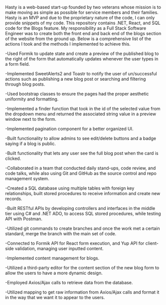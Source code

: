 Hasty is a web-based start-up founded by two veterans whose mission is to make moving as simple as possible for service members and their families. Hasty is an MVP and due to the proprietary nature of the code, I can only provide snippets of my code. This repository contains .NET, React, and SQL code for the Blogs feature.
My responsibility as a Full Stack Software Engineer was to create both the front end and back end of the blogs section of the website from the ground up. Below is a comprehensive list of the actions I took and the methods I implemented to achieve this.

-Used Formik to update state and create a preview of the published blog to the right of the form that automatically updates whenever the user types in a form field.

-Implemented SweetAlerts2 and Toastr to notify the user of un/successful actions such as publishing a new blog post or searching and filtering through blog posts.

-Used bootstrap classes to ensure the pages had the proper aesthetic uniformity and formatting.

-Implemented a finder function that took in the id of the selected value from the dropdown menu and returned the associated string value in a preview window next to the form.

-Implemented pagination component for a better organized UI.

-Built functionality to allow admins to see edit/delete buttons and a badge saying if a blog is public.

-Built functionality that lets any user see the full blog post when the card is clicked.

-Collaborated in a team that conducted daily stand-ups, code review, and code talks, while also using Git and GitHub as the source control and repo management system.

-Created a SQL database using multiple tables with foreign key relationships, built stored procedures to receive information and create new records.

-Built RESTful APIs by developing controllers and interfaces in the middle tier using C# and .NET ADO, to access SQL stored procedures, while testing API with Postman.

-Utilized git commands to create branches and once the work met a certain standard, merge the branch with the main set of code.

-Connected to Formik API for React form execution, and Yup API for client-side validation, managing user inputted content.

-Implemented content management for blogs.

-Utilized a third-party editor for the content section of the new blog form to allow the users to have a more dynamic design.

-Employed Axios/Ajax calls to retrieve data from the database.

-Utilized mapping to get raw information from Axios/Ajax calls and format it in the way that we want it to appear to the users.
